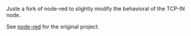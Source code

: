 Juste a fork of node-red to slightly modify the behavioral of the TCP-IN node.

See [node-red](https://github.com/node-red/node-red) for the original project.
